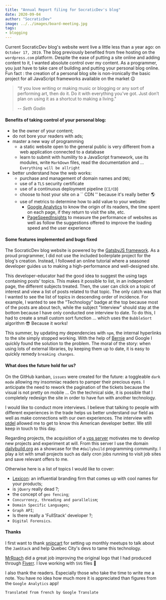 ```yaml
---
title: "Annual Report filing for SocraticDev's blog"
date: 2020-09-04
author: "SocraticDev"
image: ../../images/board-meeting.jpg
tags:
- blogging
---
```


Current SocraticDev blog's website went live a little less than a year ago: on ``October 17, 2019``. The blog previously benefited from free hosting on the ``wordpress.com``  platform. Despite the ease of putting a site online and adding content to it, I wanted absolute control over my content. As a programmer, you just have to take care of building and putting your personal blog online. Fun fact : the creation of a personal blog site is non-ironically the basic project for all JavaScript frameworks available on the market 😉

> “If you love writing or making music or blogging or any sort of performing art, then do it. Do it with everything you’ve got. Just don’t plan on using it as a shortcut to making a living."
>
> <cite>-- Seth Godin</cite>

#### Benefits of taking control of your personal blog:

- be the owner of your content;
- do not bore your readers with ads;
- master a new way of programming
    - a static website open to the general public is very different from a web application connected to a database
    - learn to submit with humility to a JavaScript framework, use its modules, write ``MarkDown`` files, read the documentation and ... ``Everything will be allright``
- better understand how the web works:
    - purchase and management of domain names and `DNS`;
    - use of a ``TLS`` security certificate
    - use of a continuous deployment pipeline (``CI/CD``)
    - choose to host your site on a `` CDN '' because it's really better 🌎
    - use of metrics to determine how to add value to your website:
        - [Google Analytics](https://analytics.google.com) to know the origin of its readers, the time spent on each page, if they return to visit the site, etc.
        - [PageSpeed ​​Insights](https://developers.google.com/speed/pagespeed/insights/?hl=fr) to measure the performance of websites as well as follow the suggestions offered to improve the loading speed and the user experience

#### Some features implemented and bugs fixed

The SocraticDev blog website is powered by the [GatsbyJS framework](https://www.gatsbyjs.com/). As a proud programmer, I did not use the included boilerplate project for the blog's creation. Instead, I followed an online tutorial where a seasoned developer guides us to making a high-performance and well-designed site.

This developer-educator had the good idea to suggest the using tags containing posts' topics. This makes it possible to list, in an independent page, the different subjects treated. Then, the user can click on a topic of interest and view a list of posts related to that topic. The only catch was that I wanted to see the list of topics in descending order of incidence. For example, I wanted to see the "Technology" badge at the top because most of the posts are about tech, while the subject "Interview" should stay at the bottom because I have only conducted one interview to date. To do this, I had to create a small custom sort function ... which uses the ``BubbleSort`` algorithm 😎 Because it works!

This summer, by updating my dependencies with ``npm``, the internal hyperlinks to the site simply stopped working. With the help of [Bernie](http://vezquex.com/) and Google I quickly found the solution to the problem. The moral of the story: when using lots of external libraries, by keeping them up to date, it is easy to quickly remedy ``breaking changes``.

#### What does the future hold for us?

 On the GitHub kanban, ``issues`` were created for the future: a toggleable ``dark mode`` allowing my insomniac readers to pamper their precious eyes. I anticipate the need to rework the pagination of the tickets because the visual is not pretty on mobile ... On the technical side, it is possible that I completely redesign the site in order to have fun with another technology.

 I would like to conduct more interviews. I believe that talking to people with different experiences in the trade helps us better understand our field as well as make connections with our own experiences. The interview with [ptdel](https://en.socratic.dev/q-a-with-a-devops-professional) allowed me to get to know this American developer better. We still keep in touch to this day.

Regarding projects, the acquisition of a [vps server](https://www.linode.com/) motivates me to develop new projects and experiment at will. From this server I use the domain [dailybuild.org](https://dailybuild.org/) as a showcase for the ``#dailybuild`` programming community. I play a lot with small projects such as daily cron jobs running to visit job sites and save relevant offers to me.

Otherwise here is a list of topics I would like to cover:

- [Lexicon](https://www.lexiconbranding.com/): an influential branding firm that comes up with cool names for your products;
- is ``jQuery`` really dead ?;
- the concept of ``geo fencing``;
- ``Concurrency, threading and parallelism``;
- ``Domain Specific Languages``;
- ``Graph API``;
- Is there really a 'FullStack' developer ?;
- ``Digital Forensics``.

#### Thanks

I first want to thank [snipcart](https://snipcart.com) for setting up monthly meetups to talk about the ``JamStack`` and help Quebec City's devs to tame this technology.

[MrRoach](https://twitter.com/eggbertx) did a great job improving the original logo that I had produced through [Fiverr](https://www.fiverr.com/). I love working with ``SVG`` files 🎉

I also thank the readers. Especially those who take the time to write me a note. You have no idea how much more it is appreciated than figures from the ``Google Analytics`` app!

``Translated from french by Google Translate``